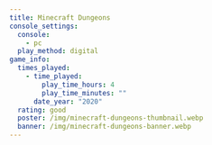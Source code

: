 ```yaml
---
title: Minecraft Dungeons
console_settings:
  console:
    - pc
  play_method: digital
game_info:
  times_played:
    - time_played:
        play_time_hours: 4
        play_time_minutes: ""
      date_year: "2020"
  rating: good
  poster: /img/minecraft-dungeons-thumbnail.webp
  banner: /img/minecraft-dungeons-banner.webp
---
```

